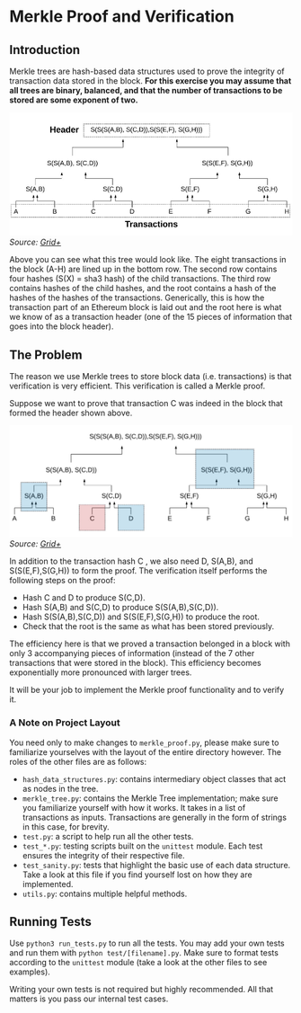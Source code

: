 # Merkle Proof and Verification

## Introduction

Merkle trees are hash-based data structures used to prove the integrity of transaction data stored in the block. **For this exercise you may assume that all trees are binary, balanced, and that the number of transactions to be stored are some exponent of two.**

![Merkle Tree](img/merkle_tree.jpeg "Merkle Tree")
_Source: [Grid+](https://blog.gridplus.io/efficiently-bridging-evm-blockchains-8421504e9ced)_

Above you can see what this tree would look like. The eight transactions in the block (A-H) are lined up in the bottom row. The second row contains four hashes (S(X) = sha3 hash) of the child transactions. The third row contains hashes of the child hashes, and the root contains a hash of the hashes of the hashes of the transactions. Generically, this is how the transaction part of an Ethereum block is laid out and the root here is what we know of as a transaction header (one of the 15 pieces of information that goes into the block header).

## The Problem

The reason we use Merkle trees to store block data (i.e. transactions) is that verification is very efficient. This verification is called a Merkle proof.

Suppose we want to prove that transaction C was indeed in the block that formed the header shown above.

![Merkle Proof](img/merkle_proof.jpeg "Merkle Proof")
_Source: [Grid+](https://blog.gridplus.io/efficiently-bridging-evm-blockchains-8421504e9ced)_

In addition to the transaction hash C , we also need D, S(A,B), and S(S(E,F),S(G,H)) to form the proof. The verification itself performs the following steps on the proof:

* Hash C and D to produce S(C,D).
* Hash S(A,B) and S(C,D) to produce S(S(A,B),S(C,D)).
* Hash S(S(A,B),S(C,D)) and S(S(E,F),S(G,H)) to produce the root.
* Check that the root is the same as what has been stored previously.

The efficiency here is that we proved a transaction belonged in a block with only 3 accompanying pieces of information (instead of the 7 other transactions that were stored in the block). This efficiency becomes exponentially more pronounced with larger trees.

It will be your job to implement the Merkle proof functionality and to verify it.

### A Note on Project Layout

You need only to make changes to `merkle_proof.py`, please make sure to familiarize yourselves with the layout of the entire directory however. The roles of the other files are as follows:

* `hash_data_structures.py`: contains intermediary object classes that act as nodes in the tree.
* `merkle_tree.py`: contains the Merkle Tree implementation; make sure you familiarize yourself with how it works. It takes in a list of transactions as inputs. Transactions are generally in the form of strings in this case, for brevity.
* `test.py`: a script to help run all the other tests.
* `test_*.py`: testing scripts built on the `unittest` module. Each test ensures the integrity of their respective file.
* `test_sanity.py`: tests that highlight the basic use of each data structure. Take a look at this file if you find yourself lost on how they are implemented.
* `utils.py`: contains multiple helpful methods.

## Running Tests

Use `python3 run_tests.py` to run all the tests. You may add your own tests and run them with `python test/[filename].py`. Make sure to format tests according to the `unittest` module (take a look at the other files to see examples).

Writing your own tests is not required but highly recommended. All that matters is you pass our internal test cases.

